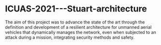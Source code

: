 # ICUAS-2021---Stuart-architecture

The aim of this project was to advance the state of the art through the definition and development of a resilient architecture for unmanned aerial vehicles that dynamically manages the network, even when subjected to an attack during a mission, integrating security methods and safety.
